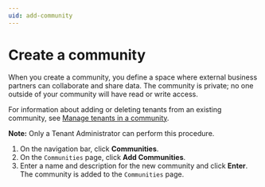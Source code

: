 ```yaml
---
uid: add-community
---
```


# Create a community

When you create a community, you define a space where external business partners can collaborate and share data. The community is private; no one outside of your community will have read or write access.

<!-- Include discussion of entitlements; also check in whether I need to mention community roles here -->

For information about adding or deleting tenants from an existing community, see [Manage tenants in a community](xref:managecommunity).

**Note:** Only a Tenant Administrator can perform this procedure.

1. On the navigation bar, click **Communities**.
2. On the `Communities` page, click **Add Communities**.
3. Enter a name and description for the new community and click **Enter**.<br>The community is added to the `Communities` page.
